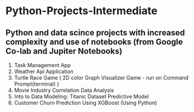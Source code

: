 # Python-Projects-Intermediate
## Python and data scince projects with increased complexity and use of notebooks (from Google Co-lab and Jupiter Notebooks)

1. Task Management App
2. Weather Api Application
3. Turtle Race Game ( 2D color Graph Visualizer Game - run on Command Prompt(terminal) )
5. Movie Industry Correlation Data Analysis
6. Into to Data Modeling: Titanic Dataset Predictive Model
7. Customer Churn Prediction Using XGBoost (Using Python)



